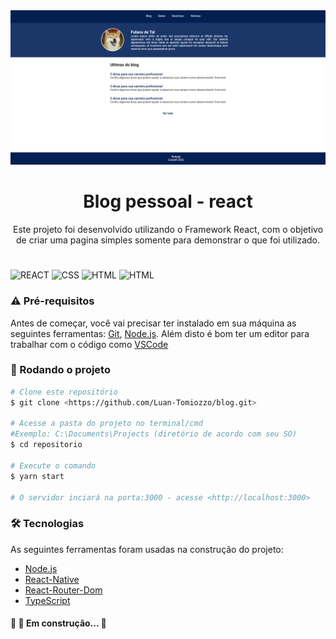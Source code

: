 <img src="screenshot-blog.png">
<h1 align="center">Blog pessoal - react</h1>
<p align="center">Este projeto foi desenvolvido utilizando o Framework React,  com o objetivo de criar uma pagina simples somente para demonstrar o que foi utilizado.</p>
<h1 align="center"></h1>


![REACT](https://img.shields.io/badge/React_Native-20232A?style=for-the-badge&logo=react&logoColor=61DAFB)
![CSS](https://img.shields.io/badge/CSS3-1572B6?style=for-the-badge&logo=css3&logoColor=white)
![HTML](https://img.shields.io/badge/HTML5-E34F26?style=for-the-badge&logo=html5&logoColor=white)
![HTML](https://camo.githubusercontent.com/aae05670916876848fca0e5da6c59bb40c50ec3b07a0101ecc6502000468b240/68747470733a2f2f696d672e736869656c64732e696f2f62616467652f747970657363726970742532302d2532333030374143432e7376673f267374796c653d666f722d7468652d6261646765266c6f676f3d74797065736372697074266c6f676f436f6c6f723d7768697465)


### ⚠️ Pré-requisitos

Antes de começar, você vai precisar ter instalado em sua máquina as seguintes ferramentas:
[Git](https://git-scm.com), [Node.js](https://nodejs.org/en/). 
Além disto é bom ter um editor para trabalhar com o código como [VSCode](https://code.visualstudio.com/)

### 🎲 Rodando o projeto

```bash
# Clone este repositório
$ git clone <https://github.com/Luan-Tomiozzo/blog.git>

# Acesse a pasta do projeto no terminal/cmd
#Exemplo: C:\Documents\Projects (diretório de acordo com seu SO)
$ cd repositorio

# Execute o comando
$ yarn start

# O servidor inciará na porta:3000 - acesse <http://localhost:3000>
```

### 🛠 Tecnologias

As seguintes ferramentas foram usadas na construção do projeto:

- [Node.js](https://nodejs.org/en/)
- [React-Native](https://reactnative.dev/docs/getting-started)
- [React-Router-Dom](https://reactrouter.com/)
- [TypeScript](https://www.typescriptlang.org/)


<h4>
	🚧 🚀 Em construção...  🚧
</h4>
